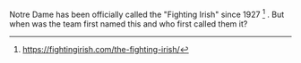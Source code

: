 Notre Dame has been officially called the "Fighting Irish" since 1927 [^1] .  But when was the team first named this and who first called them it?

[^1]: <a href="https://fightingirish.com/the-fighting-irish/#:~:text=University%20president,%20nickname%20in%201927." target=_blank>https://fightingirish.com/the-fighting-irish/</a>


<!--stackedit_data:
eyJwcm9wZXJ0aWVzIjoidGl0bGU6IFwiTm90cmUgRGFtZSArIE
9oaW8gU3RhdGVcIlxuZXhjZXJwdDogXCJwbGFjZWhvbGRlclwi
XG5hdXRob3I6IEpvaG4gVlxuaGVhZGVyOlxuICB0ZWFzZXI6IF
wiL2Fzc2V0cy9pbWFnZXMvcGxhY2Vob2xkZXIuanBnXCJcbnRh
Z3M6IFxuICAtIHBsYWNlaG9sZGVyXG4iLCJoaXN0b3J5IjpbLT
YyNDE5MTA5NSw4NDYzOTA3OSwxNTM1MDgzMTY1LC03MTkyNTY2
MDgsLTEwMzYwODc5ODRdfQ==
-->